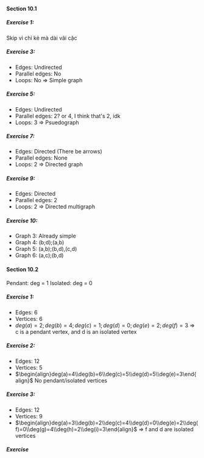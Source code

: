 #### Section 10.1 
##### Exercise 1:
Skip vì chỉ kẻ mà dài vãi cặc
##### Exercise 3:
- Edges: Undirected
- Parallel edges: No
- Loops: No
$\Rightarrow$ Simple graph
##### Exercise 5:
- Edges: Undirected
- Parallel edges: 2? or 4, I think that's 2, idk
- Loops: 3
$\Rightarrow$ Psuedograph
##### Exercise 7:
- Edges: Directed (There be arrows)
- Parallel edges: None 
- Loops: 2
$\Rightarrow$ Directed graph
##### Exercise 9:
- Edges: Directed
- Parallel edges: 2
- Loops: 2
$\Rightarrow$ Directed multigraph
##### Exercise 10:
- Graph 3: Already simple
- Graph 4: (b;d);(a,b)
- Graph 5: (a,b);(b,d),(c,d)
- Graph 6: (a,c);(b,d)
#### Section 10.2
Pendant: deg = 1
Isolated: deg = 0
##### Exercise 1:
- Edges: 6
- Vertices: 6
- $deg(a)=2;deg(b)=4;deg(c)=1;deg(d)=0;deg(e)=2;deg(f)=3$
$\Rightarrow$ c is a pendant vertex, and d is an isolated vertex
##### Exercise 2:
- Edges: 12
- Vertices: 5
- $\begin{align}deg(a)=4\\deg(b)=6\\deg(c)=5\\deg(d)=5\\deg(e)=3\end{align}$
No pendant/isolated vertices
##### Exercise 3:
- Edges: 12
- Vertices: 9
- $\begin{align}deg(a)=3\\deg(b)=2\\deg(c)=4\\deg(d)=0\\deg(e)=2\\deg(f)=0\\deg(g)=4\\deg(h)=2\\deg(i)=3\end{align}$
$\Rightarrow$ f and d are isolated vertices
##### Exercise 